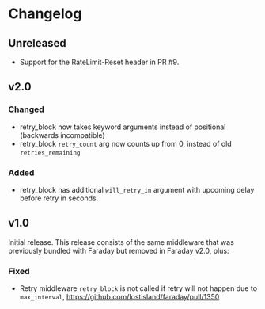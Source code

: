 # Changelog

## Unreleased

* Support for the RateLimit-Reset header in PR #9.

## v2.0

### Changed

* retry_block now takes keyword arguments instead of positional (backwards incompatible)
* retry_block `retry_count` arg now counts up from 0, instead of old `retries_remaining`

### Added

* retry_block has additional `will_retry_in` argument with upcoming delay before retry in seconds.

## v1.0

Initial release.
This release consists of the same middleware that was previously bundled with Faraday but removed in Faraday v2.0, plus:

### Fixed

*  Retry middleware `retry_block` is not called if retry will not happen due to `max_interval`, https://github.com/lostisland/faraday/pull/1350
